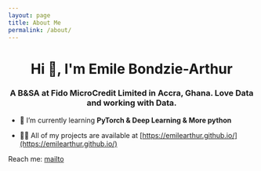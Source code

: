 ```yaml
---
layout: page
title: About Me
permalink: /about/
---
```

<h1 align="center">Hi 👋, I'm Emile Bondzie-Arthur</h1>
<h3 align="center">A B&SA at Fido MicroCredit Limited in Accra, Ghana. Love Data and working with Data.</h3>

- 🌱 I’m currently learning **PyTorch & Deep Learning & More python**

- 👨‍💻 All of my projects are available at [https://emilearthur.github.io/](https://emilearthur.github.io/)




Reach me:
[mailto](mailto:frederickatuhur@hotmail.com)
